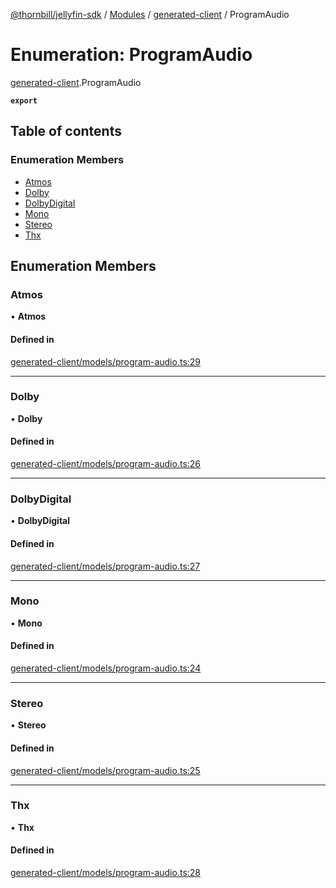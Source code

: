 [@thornbill/jellyfin-sdk](../README.md) / [Modules](../modules.md) / [generated-client](../modules/generated_client.md) / ProgramAudio

# Enumeration: ProgramAudio

[generated-client](../modules/generated_client.md).ProgramAudio

**`export`**

## Table of contents

### Enumeration Members

- [Atmos](generated_client.ProgramAudio.md#atmos)
- [Dolby](generated_client.ProgramAudio.md#dolby)
- [DolbyDigital](generated_client.ProgramAudio.md#dolbydigital)
- [Mono](generated_client.ProgramAudio.md#mono)
- [Stereo](generated_client.ProgramAudio.md#stereo)
- [Thx](generated_client.ProgramAudio.md#thx)

## Enumeration Members

### Atmos

• **Atmos**

#### Defined in

[generated-client/models/program-audio.ts:29](https://github.com/jellyfin/jellyfin-sdk-typescript/blob/fa599ae/src/generated-client/models/program-audio.ts#L29)

___

### Dolby

• **Dolby**

#### Defined in

[generated-client/models/program-audio.ts:26](https://github.com/jellyfin/jellyfin-sdk-typescript/blob/fa599ae/src/generated-client/models/program-audio.ts#L26)

___

### DolbyDigital

• **DolbyDigital**

#### Defined in

[generated-client/models/program-audio.ts:27](https://github.com/jellyfin/jellyfin-sdk-typescript/blob/fa599ae/src/generated-client/models/program-audio.ts#L27)

___

### Mono

• **Mono**

#### Defined in

[generated-client/models/program-audio.ts:24](https://github.com/jellyfin/jellyfin-sdk-typescript/blob/fa599ae/src/generated-client/models/program-audio.ts#L24)

___

### Stereo

• **Stereo**

#### Defined in

[generated-client/models/program-audio.ts:25](https://github.com/jellyfin/jellyfin-sdk-typescript/blob/fa599ae/src/generated-client/models/program-audio.ts#L25)

___

### Thx

• **Thx**

#### Defined in

[generated-client/models/program-audio.ts:28](https://github.com/jellyfin/jellyfin-sdk-typescript/blob/fa599ae/src/generated-client/models/program-audio.ts#L28)
